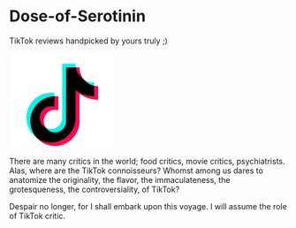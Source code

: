 # Dose-of-Serotinin
TikTok reviews handpicked by yours truly ;)

<img src="TikTok.png" alt="aletter" width="189" height="170" >

There are many critics in the world; food critics, movie critics, psychiatrists. Alas, where are the TikTok connoisseurs? Whomst among us dares to anatomize the originality, the flavor, the immaculateness, the grotesqueness, the controversiality, of TikTok?

Despair no longer, for I shall embark upon this voyage. I will assume the role of TikTok critic. 

